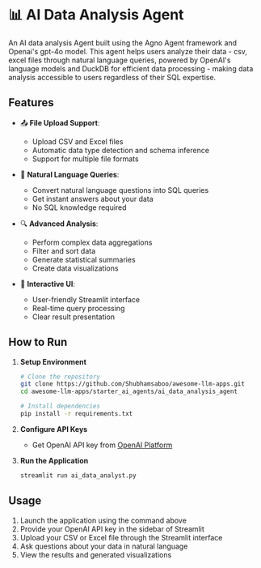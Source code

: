 # 📊 AI Data Analysis Agent

An AI data analysis Agent built using the Agno Agent framework and Openai's gpt-4o model. This agent helps users analyze their data - csv, excel files through natural language queries, powered by OpenAI's language models and DuckDB for efficient data processing - making data analysis accessible to users regardless of their SQL expertise.

## Features

- 📤 **File Upload Support**:

  - Upload CSV and Excel files
  - Automatic data type detection and schema inference
  - Support for multiple file formats

- 💬 **Natural Language Queries**:

  - Convert natural language questions into SQL queries
  - Get instant answers about your data
  - No SQL knowledge required

- 🔍 **Advanced Analysis**:

  - Perform complex data aggregations
  - Filter and sort data
  - Generate statistical summaries
  - Create data visualizations

- 🎯 **Interactive UI**:
  - User-friendly Streamlit interface
  - Real-time query processing
  - Clear result presentation

## How to Run

1. **Setup Environment**

   ```bash
   # Clone the repository
   git clone https://github.com/Shubhamsaboo/awesome-llm-apps.git
   cd awesome-llm-apps/starter_ai_agents/ai_data_analysis_agent

   # Install dependencies
   pip install -r requirements.txt
   ```

2. **Configure API Keys**

   - Get OpenAI API key from [OpenAI Platform](https://platform.openai.com)

3. **Run the Application**
   ```bash
   streamlit run ai_data_analyst.py
   ```

## Usage

1. Launch the application using the command above
2. Provide your OpenAI API key in the sidebar of Streamlit
3. Upload your CSV or Excel file through the Streamlit interface
4. Ask questions about your data in natural language
5. View the results and generated visualizations
